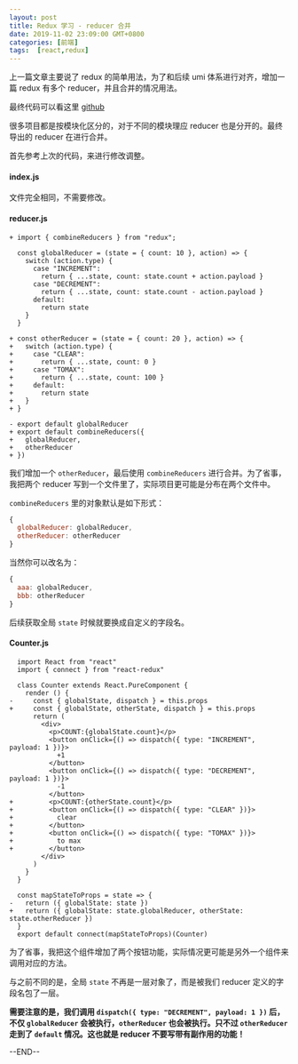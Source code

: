 ```yaml
---
layout: post
title: Redux 学习 - reducer 合并
date: 2019-11-02 23:09:00 GMT+0800
categories: [前端]
tags:  [react,redux]
---
```


上一篇文章主要说了 redux 的简单用法，为了和后续 umi 体系进行对齐，增加一篇 redux 有多个 reducer，并且合并的情况用法。

<!-- more -->

最终代码可以看这里 [github](https://github.com/yukapril/learning/tree/master/react-redux-lite-combine)

很多项目都是按模块化区分的，对于不同的模块理应 reducer 也是分开的。最终导出的 reducer 在进行合并。

首先参考上次的代码，来进行修改调整。

#### index.js

文件完全相同，不需要修改。

#### reducer.js

```
+ import { combineReducers } from "redux";

  const globalReducer = (state = { count: 10 }, action) => {
    switch (action.type) {
      case "INCREMENT":
        return { ...state, count: state.count + action.payload }
      case "DECREMENT":
        return { ...state, count: state.count - action.payload }
      default:
        return state
    }
  }

+ const otherReducer = (state = { count: 20 }, action) => {
+   switch (action.type) {
+     case "CLEAR":
+       return { ...state, count: 0 }
+     case "TOMAX":
+       return { ...state, count: 100 }
+     default:
+       return state
+   }
+ }

- export default globalReducer
+ export default combineReducers({
+   globalReducer,
+   otherReducer
+ })
```

我们增加一个 `otherReducer`，最后使用 `combineReducers` 进行合并。为了省事，我把两个 reducer 写到一个文件里了，实际项目更可能是分布在两个文件中。

`combineReducers` 里的对象默认是如下形式：

```js
{
  globalReducer: globalReducer,
  otherReducer: otherReducer
}
```

当然你可以改名为：

```js
{
  aaa: globalReducer,
  bbb: otherReducer
}
```

后续获取全局 `state` 时候就要换成自定义的字段名。

#### Counter.js

```
  import React from "react"
  import { connect } from "react-redux"

  class Counter extends React.PureComponent {
    render () {
-     const { globalState, dispatch } = this.props
+     const { globalState, otherState, dispatch } = this.props
      return (
        <div>
          <p>COUNT:{globalState.count}</p>
          <button onClick={() => dispatch({ type: "INCREMENT", payload: 1 })}>
            +1
          </button>
          <button onClick={() => dispatch({ type: "DECREMENT", payload: 1 })}>
            -1
          </button>
+         <p>COUNT:{otherState.count}</p>
+         <button onClick={() => dispatch({ type: "CLEAR" })}>
+           clear
+         </button>
+         <button onClick={() => dispatch({ type: "TOMAX" })}>
+           to max
+         </button>
        </div>
      )
    }
  }

  const mapStateToProps = state => {
-   return ({ globalState: state })
+   return ({ globalState: state.globalReducer, otherState: state.otherReducer })
  }
  export default connect(mapStateToProps)(Counter)
```

为了省事，我把这个组件增加了两个按钮功能，实际情况更可能是另外一个组件来调用对应的方法。

与之前不同的是，全局 `state` 不再是一层对象了，而是被我们 reducer 定义的字段名包了一层。

**需要注意的是，我们调用 `dispatch({ type: "DECREMENT", payload: 1 })` 后，不仅 `globalReducer` 会被执行，`otherReducer` 也会被执行。只不过 `otherReducer` 走到了 `default` 情况。这也就是 reducer 不要写带有副作用的功能！**



--END--